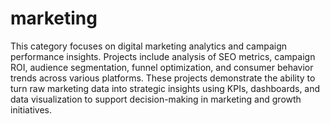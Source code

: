 # marketing
This category focuses on digital marketing analytics and campaign performance insights. Projects include analysis of SEO metrics, campaign ROI, audience segmentation, funnel optimization, and consumer behavior trends across various platforms. These projects demonstrate the ability to turn raw marketing data into strategic insights using KPIs, dashboards, and data visualization to support decision-making in marketing and growth initiatives.

